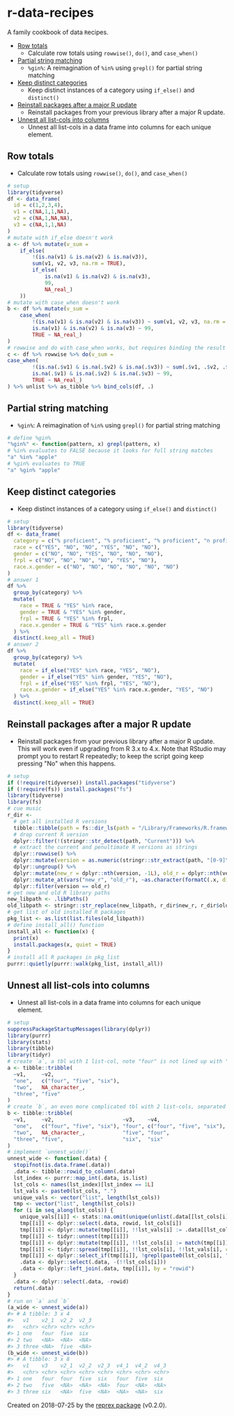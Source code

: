 # r-data-recipes

A family cookbook of data `R`ecipes.

- [Row totals](#row-totals)
    - Calculate row totals using `rowwise()`, `do()`, and `case_when()`
- [Partial string matching](#partial-string-matching)
    - `%gin%`: A reimagination of `%in%` using `grepl()` for partial string matching
- [Keep distinct categories](#keep-distinct-categories)
    - Keep distinct instances of a category using `if_else()` and `distinct()`
- [Reinstall packages after a major R update](#reinstall-packages-after-a-major-r-update)
    - Reinstall packages from your previous library after a major R update.
- [Unnest all list-cols into columns](#unnest-all-list-cols-into-columns)
    - Unnest all list-cols in a data frame into columns for each unique element.

## Row totals

* Calculate row totals using `rowwise()`, `do()`, and `case_when()`
```r
# setup
library(tidyverse)
df <- data_frame(
  id = c(1,2,3,4),
  v1 = c(NA,1,1,NA),
  v2 = c(NA,1,NA,NA),
  v3 = c(NA,1,1,NA)
)
# mutate with if_else doesn't work
a <- df %>% mutate(v_sum =
    if_else(
        !(is.na(v1) & is.na(v2) & is.na(v3)),
        sum(v1, v2, v3, na.rm = TRUE), 
        if_else(
            is.na(v1) & is.na(v2) & is.na(v3),
            99,
            NA_real_)
    ))
# mutate with case_when doesn't work
b <- df %>% mutate(v_sum =
    case_when(
        !(is.na(v1) & is.na(v2) & is.na(v3)) ~ sum(v1, v2, v3, na.rm = TRUE),
        is.na(v1) & is.na(v2) & is.na(v3) ~ 99,
        TRUE ~ NA_real_)
)
# rowwise and do with case_when works, but requires binding the result back to the original data frame
c <- df %>% rowwise %>% do(v_sum =
case_when(
        !(is.na(.$v1) & is.na(.$v2) & is.na(.$v3)) ~ sum(.$v1, .$v2, .$v3, na.rm = TRUE),
        is.na(.$v1) & is.na(.$v2) & is.na(.$v3) ~ 99,
        TRUE ~ NA_real_)
) %>% unlist %>% as_tibble %>% bind_cols(df, .)
```

## Partial string matching

* `%gin%`: A reimagination of `%in%` using `grepl()` for partial string matching
```r
# define %gin%
"%gin%" <- function(pattern, x) grepl(pattern, x)
# %in% evaluates to FALSE because it looks for full string matches
"a" %in% "apple"
# %gin% evaluates to TRUE
"a" %gin% "apple"
```

## Keep distinct categories

* Keep distinct instances of a category using `if_else()` and `distinct()`
```r
# setup
library(tidyverse)
df <- data_frame(
  category = c("% proficient", "% proficient", "% proficient", "n proficient", "n proficient", "n proficient"),
  race = c("YES", "NO", "NO", "YES", "NO", "NO"),
  gender = c("NO", "NO", "YES", "NO", "NO", "NO"),
  frpl = c("NO", "NO", "NO", "NO", "YES", "NO"),
  race.x.gender = c("NO", "NO", "NO", "NO", "NO", "NO")
)
# answer 1
df %>%
  group_by(category) %>%
  mutate(
    race = TRUE & "YES" %in% race,
    gender = TRUE & "YES" %in% gender,
    frpl = TRUE & "YES" %in% frpl,
    race.x.gender = TRUE & "YES" %in% race.x.gender
  ) %>%
  distinct(.keep_all = TRUE)
# answer 2
df %>%
  group_by(category) %>%
  mutate(
    race = if_else("YES" %in% race, "YES", "NO"),
    gender = if_else("YES" %in% gender, "YES", "NO"),
    frpl = if_else("YES" %in% frpl, "YES", "NO"),
    race.x.gender = if_else("YES" %in% race.x.gender, "YES", "NO")
  ) %>%
  distinct(.keep_all = TRUE)
```

## Reinstall packages after a major R update

* Reinstall packages from your previous library after a major R update. This will work even if upgrading from R 3.x to 4.x. Note that RStudio may prompt you to restart R repeatedly; to keep the script going keep pressing "No" when this happens.
```r
# setup
if (!require(tidyverse)) install.packages("tidyverse")
if (!require(fs)) install.packages("fs")
library(tidyverse)
library(fs)
# cue music
r_dir <-
  # get all installed R versions
  tibble::tibble(path = fs::dir_ls(path = "/Library/Frameworks/R.framework/Versions/")) %>%
  # drop current R version
  dplyr::filter(!(stringr::str_detect(path, "Current"))) %>%
  # extract the current and penultimate R versions as strings
  dplyr::rowwise() %>%
  dplyr::mutate(version = as.numeric(stringr::str_extract(path, "[0-9]\\.[0-9]"))) %>%
  dplyr::ungroup() %>%
  dplyr::mutate(new_r = dplyr::nth(version, -1L), old_r = dplyr::nth(version, -2L)) %>%
  dplyr::mutate_at(vars("new_r", "old_r"), ~as.character(formatC(.x, digits = 1L, format = "f"))) %>%
  dplyr::filter(version == old_r)
# get new and old R library paths
new_libpath <- .libPaths()
old_libpath <- stringr::str_replace(new_libpath, r_dir$new_r, r_dir$old_r)
# get list of old installed R packages
pkg_list <- as.list(list.files(old_libpath))
# define install_all() function
install_all <- function(x) {
  print(x)
  install.packages(x, quiet = TRUE)
}
# install all R packages in pkg_list
purrr::quietly(purrr::walk(pkg_list, install_all))
```

## Unnest all list-cols into columns

* Unnest all list-cols in a data frame into columns for each unique element.
``` r
# setup
suppressPackageStartupMessages(library(dplyr))
library(purrr)
library(stats)
library(tibble)
library(tidyr)
# create `a`, a tbl with 1 list-col, note "four" is not lined up with "five" in row 3
a <- tibble::tribble(
  ~v1,     ~v2,
  "one",   c("four", "five", "six"),
  "two",   NA_character_,
  "three", "five"
)
# create `b`, an even more complicated tbl with 2 list-cols, separated by an atomic v3
b <- tibble::tribble(
  ~v1,     ~v2,                      ~v3,    ~v4,
  "one",   c("four", "five", "six"), "four", c("four", "five", "six"),
  "two",   NA_character_,            "five", "four",
  "three", "five",                   "six",  "six"
)
# implement `unnest_wide()`
unnest_wide <- function(.data) {
  stopifnot(is.data.frame(.data))
  .data <- tibble::rowid_to_column(.data)
  lst_index <- purrr::map_int(.data, is.list)
  lst_cols <- names(lst_index)[lst_index == 1L]
  lst_vals <- paste0(lst_cols, ".")
  unique_vals <- vector("list", length(lst_cols))
  tmp <- vector("list", length(lst_cols))
  for (i in seq_along(lst_cols)) {
    unique_vals[[i]] <- stats::na.omit(unique(unlist(.data[[lst_cols[i]]])))
    tmp[[i]] <- dplyr::select(.data, rowid, lst_cols[i])
    tmp[[i]] <- dplyr::mutate(tmp[[i]], !!lst_vals[i] := .data[[lst_cols[i]]])
    tmp[[i]] <- tidyr::unnest(tmp[[i]])
    tmp[[i]] <- dplyr::mutate(tmp[[i]], !!lst_cols[i] := match(tmp[[i]][[lst_cols[i]]], unique_vals[[i]]))
    tmp[[i]] <- tidyr::spread(tmp[[i]], !!lst_cols[i], !!lst_vals[i], convert = TRUE, sep = "_")
    tmp[[i]] <- dplyr::select_if(tmp[[i]], !grepl(paste0(lst_cols[i], "_NA"), colnames(tmp[[i]])))
    .data <- dplyr::select(.data, -(!!lst_cols[i]))
    .data <- dplyr::left_join(.data, tmp[[i]], by = "rowid")
  }
  .data <- dplyr::select(.data, -rowid)
  return(.data)
}
# run on `a` and `b`
(a_wide <- unnest_wide(a))
#> # A tibble: 3 x 4
#>   v1    v2_1  v2_2  v2_3 
#>   <chr> <chr> <chr> <chr>
#> 1 one   four  five  six  
#> 2 two   <NA>  <NA>  <NA> 
#> 3 three <NA>  five  <NA>
(b_wide <- unnest_wide(b))
#> # A tibble: 3 x 8
#>   v1    v3    v2_1  v2_2  v2_3  v4_1  v4_2  v4_3 
#>   <chr> <chr> <chr> <chr> <chr> <chr> <chr> <chr>
#> 1 one   four  four  five  six   four  five  six  
#> 2 two   five  <NA>  <NA>  <NA>  four  <NA>  <NA> 
#> 3 three six   <NA>  five  <NA>  <NA>  <NA>  six
```

Created on 2018-07-25 by the [reprex package](http://reprex.tidyverse.org) (v0.2.0).
